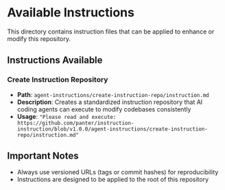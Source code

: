 # Available Instructions

This directory contains instruction files that can be applied to enhance or modify this repository.

## Instructions Available

### Create Instruction Repository
- **Path**: `agent-instructions/create-instruction-repo/instruction.md`
- **Description**: Creates a standardized instruction repository that AI coding agents can execute to modify codebases consistently
- **Usage**: `"Please read and execute: https://github.com/panter/instruction-instruction/blob/v1.0.0/agent-instructions/create-instruction-repo/instruction.md"`

## Important Notes

- Always use versioned URLs (tags or commit hashes) for reproducibility
- Instructions are designed to be applied to the root of this repository